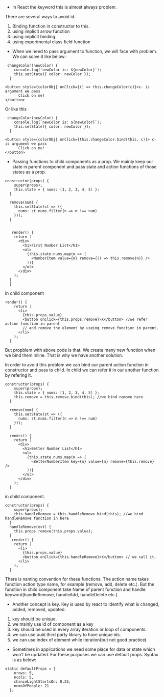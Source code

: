 - In React the keyword this is almost always problem.

There are several ways to avoid id.

1. Binding function in constructor to this.
2. using implicit arrow function
3. using implicit binding
4. using experimental class field function

- When we need to pass argument to function, we will face with problem. We can solve it like below:

```
 changeColor(newColor) {
    console.log(`newColor is: ${newColor}`);
    this.setState({ color: newColor });
  }

<button style={colorObj} onClick={() => this.changeColor(c)}>c- is argument we pass
      Click on me!
</button>

```

Or like this

```
 changeColor(newColor) {
    console.log(`newColor is: ${newColor}`);
    this.setState({ color: newColor });
  }

<button style={colorObj} onClick={this.changeColor.bind(this, c)}> c- is argument we pass
      Click on me!
</button>
```

- Passing functions to child components as a prop. We mainly keep our state in parent component and pass state and action functions of those states as a prop.

```
constructor(props) {
    super(props);
    this.state = { nums: [1, 2, 3, 4, 5] };
  }

  remove(num) {
    this.setState(st => ({
      nums: st.nums.filter(n => n !== num)
    }));
  }


   render() {
    return (
      <div>
        <h1>First Number List</h1>
        <ul>
          {this.state.nums.map(n => (
            <NumberItem value={n} remove={() => this.remove(n)} />
          ))}
        </ul>
      </div>
    );
  }
  }
```

In child component

```
render() {
    return (
      <li>
        {this.props.value}
        <button onClick={this.props.remove}>X</button> //we refer action function in parent
        // and remove the element by useing remove function in parent.
      </li>
    );
  }
```

But propblem with above code is that. We create many new function when we bind them inline. That is why we have another solution.

In order to avoid this problem we can bind our parent action function in constructor and pass to child. In child we can refer it in our another function by refering it.

```
constructor(props) {
    super(props);
    this.state = { nums: [1, 2, 3, 4, 5] };
    this.remove = this.remove.bind(this); //we bind remove here
  }

  remove(num) {
    this.setState(st => ({
      nums: st.nums.filter(n => n !== num)
    }));
  }

  render() {
    return (
      <div>
        <h1>Better Number List</h1>
        <ul>
          {this.state.nums.map(n => (
            <BetterNumberItem key={n} value={n} remove={this.remove} />
          ))}
        </ul>
      </div>
    );
  }
```

in child component.

```
constructor(props) {
    super(props);
    this.handleRemove = this.handleRemove.bind(this); //we bind handleRemove function in here
  }
  handleRemove(evt) {
    this.props.remove(this.props.value);
  }
   render() {
    return (
      <li>
        {this.props.value}
        <button onClick={this.handleRemove}>X</button> // we call it.
      </li>
    );
  }
```

There is naming convention for these functions. The action name takes function action type name, for example (remove, add, delete etc.). But the function in child component take Name of parent function and handle keyword(handleRemove, handleAdd, handleDelete etc.).

- Another concept is key. Key is used by react to identify what is changed, added, removed, updated.

1.  key should be unique.
2.  we mainly use id of component as a key
3.  key should be used in every array iteration or loop of components.
4.  we can use uuid third party library to have unique ids.
5.  we can use index of element while iteration(but not good practice)

- Sometimes in applications we need some place for data or state which won't be updated.
  For these purposes we can use default props. Syntax is as below:

```
static defaultProps = {
    nrows: 5,
    ncols: 5,
    chanceLightStartsOn: 0.25,
    numsOfPeople: 21
  };
```
